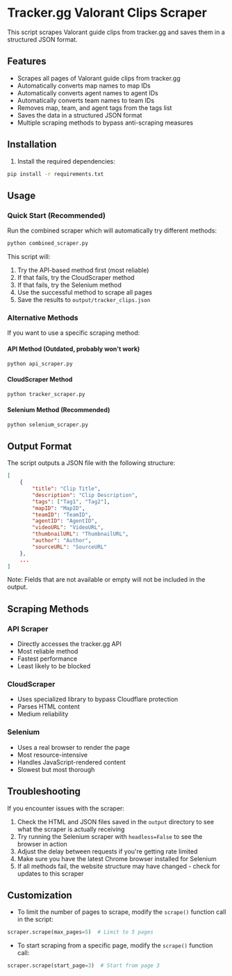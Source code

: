 # Tracker.gg Valorant Clips Scraper

This script scrapes Valorant guide clips from tracker.gg and saves them in a structured JSON format.

## Features

- Scrapes all pages of Valorant guide clips from tracker.gg
- Automatically converts map names to map IDs
- Automatically converts agent names to agent IDs
- Automatically converts team names to team IDs
- Removes map, team, and agent tags from the tags list
- Saves the data in a structured JSON format
- Multiple scraping methods to bypass anti-scraping measures

## Installation

1. Install the required dependencies:

```bash
pip install -r requirements.txt
```

## Usage

### Quick Start (Recommended)

Run the combined scraper which will automatically try different methods:

```bash
python combined_scraper.py
```

This script will:
1. Try the API-based method first (most reliable)
2. If that fails, try the CloudScraper method
3. If that fails, try the Selenium method
4. Use the successful method to scrape all pages
5. Save the results to `output/tracker_clips.json`

### Alternative Methods

If you want to use a specific scraping method:

#### API Method (Outdated, probably won't work)

```bash
python api_scraper.py
```

#### CloudScraper Method

```bash
python tracker_scraper.py
```

#### Selenium Method (Recommended)

```bash
python selenium_scraper.py
```

## Output Format

The script outputs a JSON file with the following structure:

```json
[
    {
        "title": "Clip Title",
        "description": "Clip Description",
        "tags": ["Tag1", "Tag2"],
        "mapID": "MapID",
        "teamID": "TeamID",
        "agentID": "AgentID",
        "videoURL": "VideoURL",
        "thumbnailURL": "ThumbnailURL",
        "author": "Author",
        "sourceURL": "SourceURL"
    },
    ...
]
```

Note: Fields that are not available or empty will not be included in the output.

## Scraping Methods

### API Scraper
- Directly accesses the tracker.gg API
- Most reliable method
- Fastest performance
- Least likely to be blocked

### CloudScraper
- Uses specialized library to bypass Cloudflare protection
- Parses HTML content
- Medium reliability

### Selenium
- Uses a real browser to render the page
- Most resource-intensive
- Handles JavaScript-rendered content
- Slowest but most thorough

## Troubleshooting

If you encounter issues with the scraper:

1. Check the HTML and JSON files saved in the `output` directory to see what the scraper is actually receiving
2. Try running the Selenium scraper with `headless=False` to see the browser in action
3. Adjust the delay between requests if you're getting rate limited
4. Make sure you have the latest Chrome browser installed for Selenium
5. If all methods fail, the website structure may have changed - check for updates to this scraper

## Customization

- To limit the number of pages to scrape, modify the `scrape()` function call in the script:

```python
scraper.scrape(max_pages=5)  # Limit to 5 pages
```

- To start scraping from a specific page, modify the `scrape()` function call:

```python
scraper.scrape(start_page=3)  # Start from page 3
